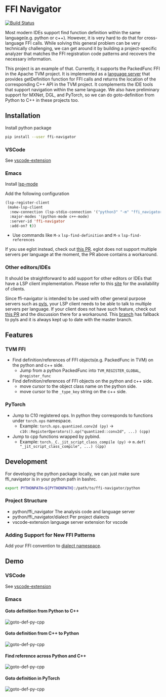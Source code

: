 # FFI Navigator

[![Build Status](https://dev.azure.com/ffi-navigator/ffi-navigator/_apis/build/status/tqchen.ffi-navigator?branchName=master)](https://dev.azure.com/ffi-navigator/ffi-navigator/_build/latest?definitionId=1&branchName=master)

Most modern IDEs support find function definition within the same language(e.g. python or c++). However, it is very hard to do that for cross-language FFI calls. While solving this general problem can be very technically challenging, we can get around it by building a project-specific analyzer that matches the FFI registration code patterns and recovers the necessary information.

This project is an example of that. Currently, it supports the PackedFunc FFI in the Apache TVM project. It is implemented as a [language server](https://microsoft.github.io/language-server-protocol/) that provides getDefinition function for FFI calls and returns the location of the corresponding C++ API in the TVM project. It complements the IDE tools that support navigation within the same language. We also have preliminary support for MXNet, DGL, and PyTorch, so we can do goto-definition from Python to C++ in these projects too.


## Installation

Install python package
```bash
pip install --user ffi-navigator
```

### VSCode

See [vscode-extension](vscode-extension)

### Emacs

Install [lsp-mode](https://github.com/emacs-lsp/lsp-mode)

Add the following configuration
```el
(lsp-register-client
 (make-lsp-client
  :new-connection (lsp-stdio-connection '("python3" "-m" "ffi_navigator.langserver"))
  :major-modes '(python-mode c++-mode)
  :server-id 'ffi-navigator
  :add-on? t))
```

- Use commands like `M-x` `lsp-find-definition` and `M-x` `lsp-find-references`

If you use eglot instead, check out [this PR](https://github.com/tqchen/ffi-navigator/pull/1).
eglot does not support multiple servers per language at the moment, the PR above contains a workaround.

### Other editors/IDEs

It should be straightforward to add support for other editors or IDEs that have a LSP client implementation.
Please refer to this [site](https://langserver.org/) for the availability of clients.

Since ffi-navigator is intended to be used with other general purpose servers such as [pyls](https://github.com/palantir/python-language-server), your LSP client needs to be able to talk to multiple servers per language. If your client does not have such feature, check out [this PR](https://github.com/tqchen/ffi-navigator/pull/1) and the discussion there for a workaround. This [branch](https://github.com/masahi/tvm-ffi-navigator/tree/pyls-fallback) has fallback to pyls and it is always kept up to date with the master branch.


## Features

### TVM FFI

- Find definition/references of FFI objects(e.g. PackedFunc in TVM) on the python and c++ side.
  - Jump from a python PackedFunc into ```TVM_REGISTER_GLOBAL```, ```@register_func```
- Find definition/references of FFI objects on the python and c++ side.
  - move cursor to the object class name on the python side.
  - move cursor to the ```_type_key``` string on the c++ side.

### PyTorch

- Jump to C10 registered ops. In python they corresponds to functions under `torch.ops` namespace.
  - Example: `torch.ops.quantized.conv2d (py)` -> `c10::RegisterOperators().op("quantized::conv2d", ...) (cpp)`
- Jump to cpp functions wrapped by pybind.
  - Example: `torch._C._jit_script_class_compile (py)` -> `m.def( "_jit_script_class_compile", ...) (cpp)`


## Development

For developing the python package locally, we can just make sure ffi_navigator is in your python path in bashrc.
```bash
export PYTHONPATH=${PYTHONPATH}:/path/to/ffi-navigator/python
```

### Project Structure

- python/ffi_navigator The analysis code and language server
- python/ffi_navigator/dialect Per project dialects
- vscode-extension language server extension for vscode

### Adding Support for New FFI Patterns

Add your FFI convention to [dialect namespace](python/ffi_navigator/dialect).


## Demo

### VSCode

See [vscode-extension](vscode-extension)

### Emacs

#### Goto definition from Python to C++
![goto-def-py-cpp](https://github.com/tvmai/web-data/blob/master/images/ffi-navigator/emacs/tvm_find_def_py_cpp.gif)
#### Goto definition from C++ to Python
![goto-def-py-cpp](https://github.com/tvmai/web-data/blob/master/images/ffi-navigator/emacs/tvm_find_def_cpp_py.gif)
#### Find reference across Python and C++
![goto-def-py-cpp](https://github.com/tvmai/web-data/blob/master/images/ffi-navigator/emacs/tvm_find_reference.gif)
#### Goto definition in PyTorch
![goto-def-py-cpp](https://github.com/tvmai/web-data/blob/master/images/ffi-navigator/emacs/torch.gif)
